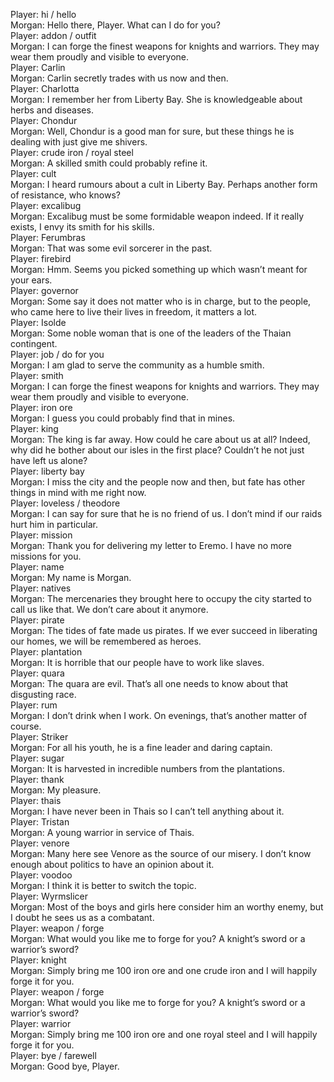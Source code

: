 Player: hi / hello  
Morgan: Hello there, Player. What can I do for you?  
Player: addon / outfit  
Morgan: I can forge the finest weapons for knights and warriors. They may wear them proudly and visible to everyone.  
Player: Carlin  
Morgan: Carlin secretly trades with us now and then.  
Player: Charlotta  
Morgan: I remember her from Liberty Bay. She is knowledgeable about herbs and diseases.  
Player: Chondur  
Morgan: Well, Chondur is a good man for sure, but these things he is dealing with just give me shivers.  
Player: crude iron / royal steel  
Morgan: A skilled smith could probably refine it.  
Player: cult  
Morgan: I heard rumours about a cult in Liberty Bay. Perhaps another form of resistance, who knows?  
Player: excalibug  
Morgan: Excalibug must be some formidable weapon indeed. If it really exists, I envy its smith for his skills.  
Player: Ferumbras  
Morgan: That was some evil sorcerer in the past.  
Player: firebird  
Morgan: Hmm. Seems you picked something up which wasn’t meant for your ears.  
Player: governor  
Morgan: Some say it does not matter who is in charge, but to the people, who came here to live their lives in freedom, it matters a lot.  
Player: Isolde  
Morgan: Some noble woman that is one of the leaders of the Thaian contingent.  
Player: job / do for you  
Morgan: I am glad to serve the community as a humble smith.  
Player: smith  
Morgan: I can forge the finest weapons for knights and warriors. They may wear them proudly and visible to everyone.  
Player: iron ore  
Morgan: I guess you could probably find that in mines.  
Player: king  
Morgan: The king is far away. How could he care about us at all? Indeed, why did he bother about our isles in the first place? Couldn’t he not just have left us alone?  
Player: liberty bay  
Morgan: I miss the city and the people now and then, but fate has other things in mind with me right now.  
Player: loveless / theodore  
Morgan: I can say for sure that he is no friend of us. I don’t mind if our raids hurt him in particular.  
Player: mission  
Morgan: Thank you for delivering my letter to Eremo. I have no more missions for you.  
Player: name  
Morgan: My name is Morgan.  
Player: natives  
Morgan: The mercenaries they brought here to occupy the city started to call us like that. We don’t care about it anymore.  
Player: pirate  
Morgan: The tides of fate made us pirates. If we ever succeed in liberating our homes, we will be remembered as heroes.  
Player: plantation  
Morgan: It is horrible that our people have to work like slaves.  
Player: quara  
Morgan: The quara are evil. That’s all one needs to know about that disgusting race.  
Player: rum  
Morgan: I don’t drink when I work. On evenings, that’s another matter of course.  
Player: Striker  
Morgan: For all his youth, he is a fine leader and daring captain.  
Player: sugar  
Morgan: It is harvested in incredible numbers from the plantations.  
Player: thank  
Morgan: My pleasure.  
Player: thais  
Morgan: I have never been in Thais so I can’t tell anything about it.  
Player: Tristan  
Morgan: A young warrior in service of Thais.  
Player: venore  
Morgan: Many here see Venore as the source of our misery. I don’t know enough about politics to have an opinion about it.  
Player: voodoo  
Morgan: I think it is better to switch the topic.  
Player: Wyrmslicer  
Morgan: Most of the boys and girls here consider him an worthy enemy, but I doubt he sees us as a combatant.  
Player: weapon / forge  
Morgan: What would you like me to forge for you? A knight’s sword or a warrior’s sword?  
Player: knight  
Morgan: Simply bring me 100 iron ore and one crude iron and I will happily forge it for you.  
Player: weapon / forge  
Morgan: What would you like me to forge for you? A knight’s sword or a warrior’s sword?  
Player: warrior  
Morgan: Simply bring me 100 iron ore and one royal steel and I will happily forge it for you.  
Player: bye / farewell  
Morgan: Good bye, Player.  

